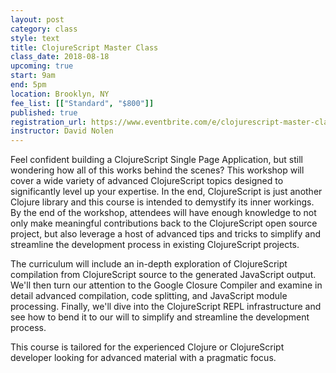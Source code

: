 ```yaml
---
layout: post
category: class
style: text
title: ClojureScript Master Class
class_date: 2018-08-18
upcoming: true
start: 9am
end: 5pm
location: Brooklyn, NY
fee_list: [["Standard", "$800"]]
published: true
registration_url: https://www.eventbrite.com/e/clojurescript-master-class-tickets-47182560308
instructor: David Nolen
---
```


Feel confident building a ClojureScript Single Page Application, but still
wondering how all of this works behind the scenes? This workshop will cover a
wide variety of advanced ClojureScript topics designed to significantly level up
your expertise. In the end, ClojureScript is just another Clojure library and
this course is intended to demystify its inner workings. By the end of the
workshop, attendees will have enough knowledge to not only make meaningful
contributions back to the ClojureScript open source project, but also leverage
a host of advanced tips and tricks to simplify and streamline the development
process in existing ClojureScript projects.

The curriculum will include an in-depth exploration of ClojureScript compilation
from ClojureScript source to the generated JavaScript output. We'll then turn
our attention to the Google Closure Compiler and examine in detail advanced
compilation, code splitting, and JavaScript module processing. Finally, we'll dive into the ClojureScript REPL infrastructure and
see how to bend it to our will to simplify and streamline the development
process.

This course is tailored for the experienced Clojure or ClojureScript developer
looking for advanced material with a pragmatic focus.

